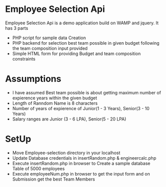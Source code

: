 # Employee Selection Api

Employee Selection Api is a demo application build on WAMP and jquery.
It has 3 parts

  - PHP script for sample data Creation
  - PHP backend for selection best team possible in given budget following the team composition input provided
  - Simple HTML form for providing Budget and team composition constraints

# Assumptions
  - I have assumed Best team possible is about getting maximum number of expierence years within the given budget
  - Length of Ranndom Name is 8 characters
  - Number of years of expierence of Junior(1 - 3 Years), Senior(3 - 10 Years)
  - Salary ranges are Junior (3 - 6 LPA), Senior(5 - 20 LPA)
  
# SetUp
  - Move Employee-selection directory in your localhost
  - Update Database credentials in insertRandom.php &  engineercalc.php
  - Execute insertRandom.php in browser to Create a sample database Table of 5000 employees
  - Execute employeeNum.php in browser to get the input form and on Submission get the best Team Members
